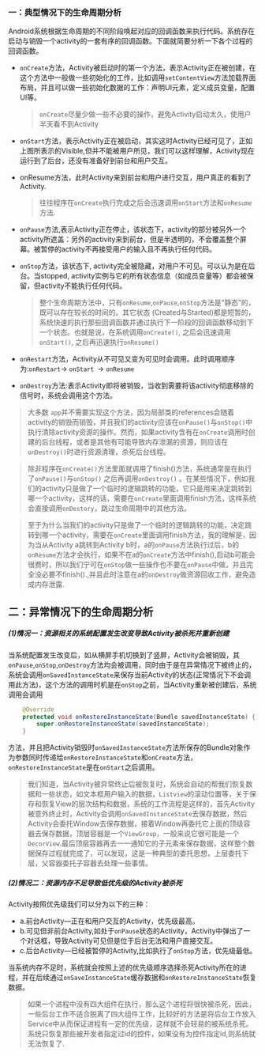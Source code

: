 ###  一：典型情况下的生命周期分析

Android系统根据生命周期的不同阶段唤起对应的回调函数来执行代码。系统存在启动与销毁一个activity的一套有序的回调函数。下面就简要分析一下各个过程的回调函数。

* `onCreate`方法，Activity被启动时的第一个方法，表示Activity正在被创建，在这个方法中一般做一些初始化的工作，比如调用`setContentView`方法加载界面布局，并且可以做一些初始化数据的工作：声明UI元素，定义成员变量，配置UI等。 

  > `onCreate`尽量少做一些不必要的操作，避免Activity启动太久，使用户半天看不到Activity

* `onStart`方法，表示Activity正在被启动，其实这时Activity已经可见了，正如上图所表示的Visible,但并不能被用户所见，我们可以这样理解，Activity现在运行到了后台，还没有准备好到前台和用户交互。

* onResume方法，此时Activity来到前台和用户进行交互，用户真正的看到了Activity. 

  > 往往程序在`onCreate`执行完成之后会迅速调用`onStart`方法和`onResume`方法.

* `onPause`方法,表示Activity正在停止，该状态下，activity的部分被另外一个activity所遮盖：另外的activity来到前台，但是半透明的，不会覆盖整个屏幕。被暂停的activity不再接受用户的输入且不再执行任何代码。

* `onStop`方法，该状态下, activity完全被隐藏，对用户不可见。可以认为是在后台。当stopped, activity实例与它的所有状态信息（如成员变量等）都会被保留，但activity不能执行任何代码。 

  > 整个生命周期方法中，只有`onResume`,`onPause`,`onStop`方法是“静态”的，既可以存在较长的时间的。其它状态 (Created与Started)都是短暂的，系统快速的执行那些回调函数并通过执行下一阶段的回调函数移动到下一个状态。也就是说，在系统调用`onCreate()`, 之后会迅速调用`onStart()`, 之后再迅速执行`onResume()`

* `onRestart`方法，Activity从不可见又变为可见时会调用。此时调用顺序为:`onRestart`-> `onStart `-> `onResume`

* `onDestroy`方法:表示Activity即将被销毁，当收到需要将该activity彻底移除的信号时，系统会调用这个方法。 

> 大多数 `app`并不需要实现这个方法，因为局部类的references会随着activity的销毁而销毁，并且我们的activity应该在`onPause()`与`onStop()`中执行清除activity资源的操作。然而，如果activity含有在`onCreate`调用时创建的后台线程，或者是其他有可能导致内存泄漏的资源，则应该在`onDestroy()`时进行资源清理，杀死后台线程。

> 除非程序在`onCreate()`方法里面就调用了finish()方法，系统通常是在执行了`onPause()`与`onStop()` 之后再调用`onDestroy()` 。在某些情况下，例如我们的activity只是做了一个临时的逻辑跳转的功能，它只是用来决定跳转到哪一个activity，这样的话，需要在`onCreate`里面调用finish方法，这样系统会直接调用`onDestory`，跳过生命周期中的其他方法。

> 至于为什么当我们的activity只是做了一个临时的逻辑跳转的功能，决定跳转到哪一个activity，需要在`onCreate`里面调用finish方法，我的理解是，因为当从Activity a跳转到Activity b时，a的`onPause`方法执行过后，b的`onResume`方法才会执行，如果不在a的`onCreate`方法中finish(),启动b可能会很费时，所以我们宁可在`onStop`做一些操作也不要在`onPause`中做，并且完全没必要不finish().,并且此时注意在a的`onDestroy`做资源回收工作，避免造成内存泄露.

## 二：异常情况下的生命周期分析

##### (1)情况一：资源相关的系统配置发生改变导致Activity被杀死并重新创建 

当系统配置发生改变后，如从横屏手机切换到了竖屏，Activity会被销毁，其`onPause`,`onStop`,`onDestroy`方法均会被调用，同时由于是在异常情况下被终止的，系统会调用`onSavedInstanceState`来保存当前Activity的状态(正常情况下不会调用此方法)，这个方法的调用时机是在`onStop`之前，当Activity重新被创建后，系统调用会调用

```JAVA
  	@Override
    protected void onRestoreInstanceState(Bundle savedInstanceState) {
        super.onRestoreInstanceState(savedInstanceState);
    }
```

方法，并且把Activity销毁时`onSavedInstanceState`方法所保存的Bundle对象作为参数同时传递给`onRestoreInstanceState`和`onCreate`方法，`onRestoreInstanceState`是在`onStart`之后调用。 

> 我们知道，当Activity被异常终止后被恢复时，系统会自动的帮我们恢复数据和一些状态，如文本框用户输入的数据，`Listview`的滚动位置等，关于保存和恢复View的层次结构和数据，系统的工作流程是这样的，首先Activity被意外终止时，Activity会调用`onSavedInstanceState`去保存数据，然后Activity会委托Window去保存数据，接着Window再委托它上面的顶级容器去保存数据，顶层容器是一个`ViewGroup`，一般来说它很可能是一个`DecorView`.最后顶层容器再去一一通知它的子元素来保存数据，这样整个数据保存过程就完成了，可以发现，这是一种典型的委托思想，上层委托下层，父容器委托子容器去处理一些事情。

##### (2)情况二：资源内存不足导致低优先级的Activity被杀死 

Activity按照优先级我们可以分为以下的三种： 

* a.前台Activity—正在和用户交互的Activity，优先级最高。 
* b.可见但非前台Activity,如处于`onPause`状态的Activity，Activity中弹出了一个对话框，导致Activity可见但是位于后台无法和用户直接交互。 
* c.后台Activity—已经被暂停的Activity,比如执行了`onStop`方法，优先级最低。 

当系统内存不足时，系统就会按照上述的优先级顺序选择杀死Activity所在的进程，并在后续通过`onSaveInstanceState`缓存数据和`onRestoreInstanceState`恢复数据。 

> 如果一个进程中没有四大组件在执行，那么这个进程将很快被杀死，因此，一些后台工作不适合脱离了四大组件工作，比较好的方法是将后台工作放入Service中从而保证进程有一定的优先级，这样就不会轻易的被系统杀死。系统只恢复那些被开发者指定过id的控件，如果没有为控件指定id,则系统就无法恢复了.